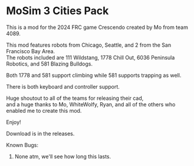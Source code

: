 # MoSim 3 Cities Pack

This is a mod for the 2024 FRC game Crescendo created by Mo from team 4089.  

This mod features robots from Chicago, Seattle, and 2 from the San Francisco Bay Area.  
The robots included are 111 Wildstang, 1778 Chill Out, 6036 Peninsula Robotics, and 581 Blazing Bulldogs.

Both 1778 and 581 support climbing while 581 supports trapping as well.

There is both keyboard and controller support.

Huge shoutout to all of the teams for releasing their cad,  
and a huge thanks to Mo, WhiteWolfy, Ryan, and all of the others who enabled me to create this mod.

Enjoy!

Download is in the releases.

Known Bugs:  
1. None atm, we'll see how long this lasts.
